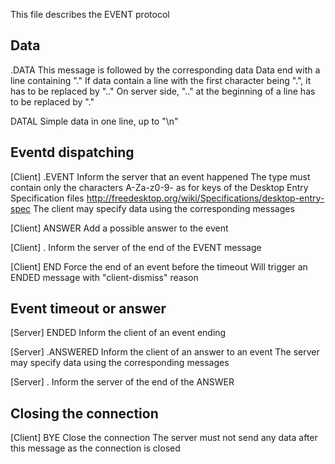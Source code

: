 This file describes the EVENT protocol



Data
----

.DATA <name>
    This message is followed by the corresponding data
    Data end with a line containing "."
    If data contain a line with the first character being ".",
    it has to be replaced by ".."
    On server side, ".." at the beginning of a line
    has to be replaced by "."

DATAL <name> <data>
    Simple data in one line, up to "\n"


Eventd dispatching
------------------

[Client]
.EVENT <id> <category> <type>
    Inform the server that an event happened
    The type must contain only the characters
    A-Za-z0-9- as for keys of the
    Desktop Entry Specification files
    http://freedesktop.org/wiki/Specifications/desktop-entry-spec
    The client may specify data using the corresponding messages

[Client]
ANSWER <name>
    Add a possible answer to the event

[Client]
.
    Inform the server of the end of the
    EVENT message

[Client]
END <id>
    Force the end of an event before the timeout
    Will trigger an ENDED message with "client-dismiss" reason



Event timeout or answer
-----------------------

[Server]
ENDED <id> <reason>
    Inform the client of an event ending

[Server]
.ANSWERED <id> <name>
    Inform the client of an answer to an event
    The server may specify data using the corresponding messages

[Server]
.
    Inform the server of the end of the
    ANSWER


Closing the connection
----------------------

[Client]
BYE
    Close the connection
    The server must not send any data after this
    message as the connection is closed
